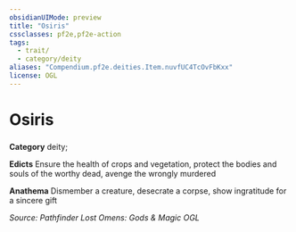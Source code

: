 ```yaml
---
obsidianUIMode: preview
title: "Osiris"
cssclasses: pf2e,pf2e-action
tags:
  - trait/
  - category/deity
aliases: "Compendium.pf2e.deities.Item.nuvfUC4TcOvFbKxx"
license: OGL
---
```

# Osiris

### 

**Category** deity; 




**Edicts** Ensure the health of crops and vegetation, protect the bodies and souls of the worthy dead, avenge the wrongly murdered

**Anathema** Dismember a creature, desecrate a corpse, show ingratitude for a sincere gift

*Source: Pathfinder Lost Omens: Gods & Magic*
*OGL*